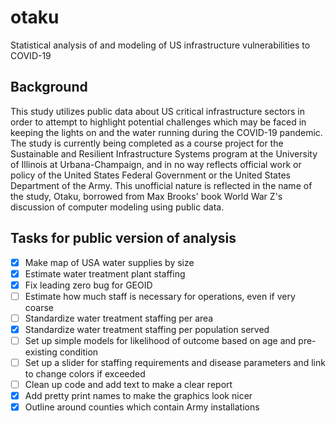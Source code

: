 # otaku
Statistical analysis of and modeling of US infrastructure vulnerabilities to COVID-19

## Background
This study utilizes public data about US critical infrastructure sectors in order to attempt to highlight potential challenges which may be faced in keeping the lights on and the water running during the COVID-19 pandemic.  The study is currently being completed as a course project for the Sustainable and Resilient Infrastructure Systems program at the University of Illinois at Urbana-Champaign, and in no way reflects official work or policy of the United States Federal Government or the United States Department of the Army.  This unofficial nature is reflected in the name of the study, Otaku, borrowed from Max Brooks' book World War Z's discussion of computer modeling using public data.

## Tasks for public version of analysis
- [x] Make map of USA water supplies by size
- [x] Estimate water treatment plant staffing
- [x] Fix leading zero bug for GEOID
- [ ] Estimate how much staff is necessary for operations, even if very coarse
- [ ] Standardize water treatment staffing per area
- [x] Standardize water treatment staffing per population served
- [ ] Set up simple models for likelihood of outcome based on age and pre-existing condition
- [ ] Set up a slider for staffing requirements and disease parameters and link to change colors if exceeded
- [ ] Clean up code and add text to make a clear report
- [x] Add pretty print names to make the graphics look nicer
- [x] Outline around counties which contain Army installations